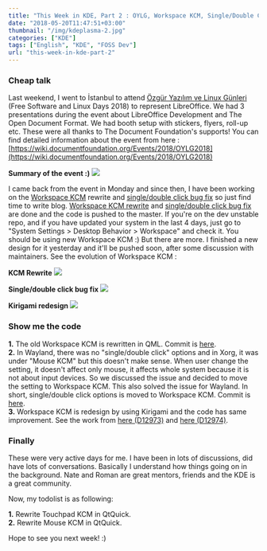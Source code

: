 ```yaml
---
title: "This Week in KDE, Part 2 : OYLG, Workspace KCM, Single/Double Click"
date: "2018-05-20T11:47:51+03:00"
thumbnail: "/img/kdeplasma-2.jpg"
categories: ["KDE"]
tags: ["English", "KDE", "FOSS Dev"]
url: "this-week-in-kde-part-2"
---
```


### Cheap talk

Last weekend, I went to İstanbul to attend [Özgür Yazılım ve Linux Günleri](https://ozguryazilimgunleri.org.tr/2018/) (Free Software and Linux Days 2018) to represent LibreOffice. We had 3 presentations during the event about LibreOffice Development and The Open Document Format. We had booth setup with stickers, flyers, roll-up etc. These were all thanks to The Document Foundation's supports! You can find detailed information about the event from here : [https://wiki.documentfoundation.org/Events/2018/OYLG2018](https://wiki.documentfoundation.org/Events/2018/OYLG2018)

**Summary of the event :)**
![](https://wiki.documentfoundation.org/images/5/5a/The_LibreOffice_and_the_GNOME_booths_in_OYLG18.jpg)

I came back from the event in Monday and since then, I have been working on the [Workspace KCM](https://github.com/KDE/plasma-desktop/tree/master/kcms/workspaceoptions) rewrite and [single/double click bug fix](https://bugs.kde.org/show_bug.cgi?id=393547) so just find time to write blog. [Workspace KCM rewrite](https://phabricator.kde.org/D12936) and [single/double click bug fix](https://phabricator.kde.org/D12946) are done and the code is pushed to the master. If you're on the dev unstable repo, and if you have updated your system in the last 4 days, just go to "System Settings > Desktop Behavior > Workspace" and check it. You should be using new Workspace KCM :) But there are more. I finished a new design for it yesterday and it'll be pushed soon, after some discussion with maintainers.
See the evolution of Workspace KCM :

**KCM Rewrite**
![](https://phabricator.kde.org/file/data/ql5y6fvd2pkdl5mxkbv6/PHID-FILE-d2rda27dwsxjctn5uvdd/Screenshot_20180517_014851.png)

**Single/double click bug fix**
![](https://phabricator.kde.org/file/data/tzfaehldtmuo22ksbcdr/PHID-FILE-jir4id5fnk75pz4nfpjt/workspacekcmv2.png)

**Kirigami redesign**
![](https://phabricator.kde.org/file/data/4k7l7cslm7dukdjx2ke6/PHID-FILE-3lflg3x4ji5tccuo2bpi/kirigamiworkspacekcm.png)
<!----------------------CHEP TALK-->


### Show me the code

**1.** The old Workspace KCM is rewritten in QML. Commit is [here](https://cgit.kde.org/plasma-desktop.git/commit/?id=856f58955aec5e26018cb83ad485f5492babc241).</br>
**2.** In Wayland, there was no "single/double click" options and in Xorg, it was under "Mouse KCM" but this doesn't make sense. When user change the setting, it doesn't affect only mouse, it affects whole system because it is not about input devices. So we discussed the issue and decided to move the setting to Workspace KCM. This also solved the issue for Wayland. In short, single/double click options is moved to Workspace KCM. Commit is [here](https://cgit.kde.org/plasma-desktop.git/commit/?id=d3ef895516fed319956e4ba843206dd118b998f5).</br>
**3.** Workspace KCM is redesign by using Kirigami and the code has same improvement. See the work from [here (D12973)](https://phabricator.kde.org/D12973) and [here (D12974)](https://phabricator.kde.org/D12974).
<!---------------SHOW ME THE CODE-->


### Finally

These were very active days for me. I have been in lots of discussions, did have lots of conversations. Basically I understand how things going on in the background. Nate and Roman are great mentors, friends and the KDE is a great community.

Now, my todolist is as following:

**1.** Rewrite Touchpad KCM in QtQuick.</br>
**2.** Rewrite Mouse KCM in QtQuick.

Hope to see you next week! :)
<!------------------------FINALLY-->
